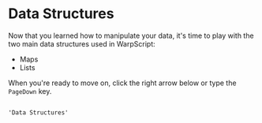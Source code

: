 # Data Structures

Now that you learned how to manipulate your data, it's time to play with the two main data structures used in WarpScript:

* Maps
* Lists

When you're ready to move on, click the right arrow below or type the `PageDown` key.

~~~~

'Data Structures'
